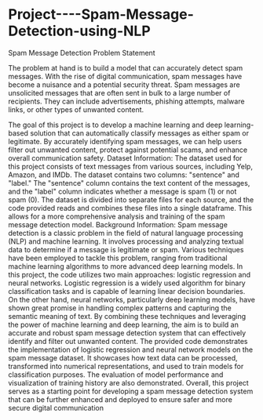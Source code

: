 # Project----Spam-Message-Detection-using-NLP
Spam Message Detection
Problem Statement

The problem at hand is to build a model that can accurately detect spam messages. 
With the rise of digital communication, spam messages have become a nuisance and a 
potential security threat. Spam messages are unsolicited messages that are often sent in 
bulk to a large number of recipients. They can include advertisements, phishing 
attempts, malware links, or other types of unwanted content.

The goal of this project is to develop a machine learning and deep learning-based 
solution that can automatically classify messages as either spam or legitimate. By 
accurately identifying spam messages, we can help users filter out unwanted content, 
protect against potential scams, and enhance overall communication safety.
Dataset Information: The dataset used for this project consists of text messages from 
various sources, including Yelp, Amazon, and IMDb. The dataset contains two columns: 
"sentence" and "label." The "sentence" column contains the text content of the 
messages, and the "label" column indicates whether a message is spam (1) or not spam 
(0).
The dataset is divided into separate files for each source, and the code provided reads 
and combines these files into a single dataframe. This allows for a more comprehensive
analysis and training of the spam message detection model.
Background Information: Spam message detection is a classic problem in the field of 
natural language processing (NLP) and machine learning. It involves processing and 
analyzing textual data to determine if a message is legitimate or spam. Various 
techniques have been employed to tackle this problem, ranging from traditional 
machine learning algorithms to more advanced deep learning models.
In this project, the code utilizes two main approaches: logistic regression and neural 
networks. Logistic regression is a widely used algorithm for binary classification tasks 
and is capable of learning linear decision boundaries. On the other hand, neural 
networks, particularly deep learning models, have shown great promise in handling 
complex patterns and capturing the semantic meaning of text.
By combining these techniques and leveraging the power of machine learning and deep 
learning, the aim is to build an accurate and robust spam message detection system 
that can effectively identify and filter out unwanted content.
The provided code demonstrates the implementation of logistic regression and neural 
network models on the spam message dataset. It showcases how text data can be 
processed, transformed into numerical representations, and used to train models for 
classification purposes. The evaluation of model performance and visualization of 
training history are also demonstrated.
Overall, this project serves as a starting point for developing a spam message detection 
system that can be further enhanced and deployed to ensure safer and more secure 
digital communication

